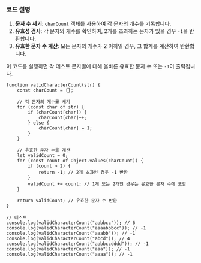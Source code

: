 ### 코드 설명

1. **문자 수 세기**: `charCount` 객체를 사용하여 각 문자의 개수를 기록합니다.
2. **유효성 검사**: 각 문자의 개수를 확인하여, 2개를 초과하는 문자가 있을 경우 `-1`을 반환합니다.
3. **유효한 문자 수 계산**: 모든 문자의 개수가 2 이하일 경우, 그 합계를 계산하여 반환합니다.

이 코드를 실행하면 각 테스트 문자열에 대해 올바른 유효한 문자 수 또는 `-1`이 출력됩니다.


```
function validCharacterCount(str) {
    const charCount = {};
    
    // 각 문자의 개수를 세기
    for (const char of str) {
        if (charCount[char]) {
            charCount[char]++;
        } else {
            charCount[char] = 1;
        }
    }

    // 유효한 문자 수를 계산
    let validCount = 0;
    for (const count of Object.values(charCount)) {
        if (count > 2) {
            return -1; // 2개 초과인 경우 -1 반환
        }
        validCount += count; // 1개 또는 2개인 경우는 유효한 문자 수에 포함
    }

    return validCount; // 유효한 문자 수 반환
}

// 테스트
console.log(validCharacterCount("aabbcc")); // 6
console.log(validCharacterCount("aaaabbbcc")); // -1
console.log(validCharacterCount("aaabb")); // -1
console.log(validCharacterCount("abcd")); // 4
console.log(validCharacterCount("aabbccdddd")); // -1
console.log(validCharacterCount("aaa")); // -1
console.log(validCharacterCount("aaaa")); // -1

```